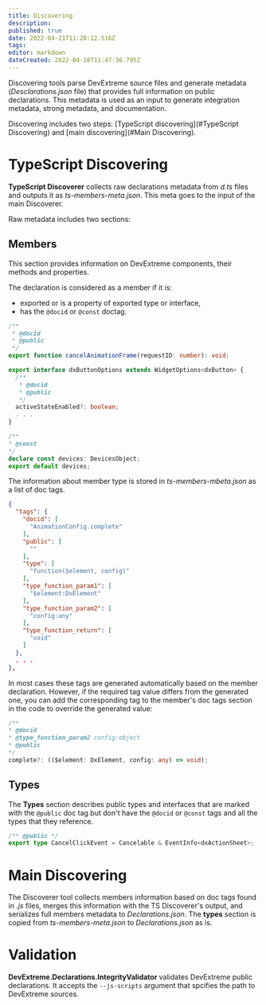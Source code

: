 ```yaml
---
title: Discovering
description: 
published: true
date: 2022-04-21T11:20:12.516Z
tags: 
editor: markdown
dateCreated: 2022-04-18T11:47:36.795Z
---
```


Discovering tools parse DevExtreme source files and generate metadata (*Desclarations.json* file) that provides full information on public declarations. This metadata is used as an input to generate integration metadata, strong metadata, and documentation.

Discovering includes two steps: [TypeScript discovering](#TypeScript Discovering) and [main discovering](#Main Discovering).

# TypeScript Discovering

**TypeScript Discoverer** collects raw declarations metadata from *d.ts* files and outputs it as *ts-members-meta.json*. This meta goes to the input of the main Discoverer.

Raw metadata includes two sections:

## Members

This section provides information on DevExtreme components, their methods and properties.

The declaration is considered as a member if it is:

* exported or is a property of exported type or interface,
* has the `@docid` or `@const` doctag.

```TypeScript
/**
 * @docid
 * @public
 */
export function cancelAnimationFrame(requestID: number): void;
```

```TypeScript
export interface dxButtonOptions extends WidgetOptions<dxButton> {
  /**
   * @docid
   * @public
   */
  activeStateEnabled?: boolean;
  . . .
}
```

```TypeScript
/**
* @const
*/
declare const devices: DevicesObject;
export default devices;
```

The information about member type is stored in *ts-members-mbeta.json* as a list of doc tags. 

```JSON
{
  "tags": {
    "docid": [
      "AnimationConfig.complete"
    ],
    "public": [
      ""
    ],
    "type": [
      "function($element, config)"
    ],
    "type_function_param1": [
      "$element:DxElement"
    ],
    "type_function_param2": [
      "config:any"
    ],
    "type_function_return": [
      "void"
    ]
  },
  . . .
},
```

In most cases these tags are generated automatically based on the member declaration. However, if the required tag value differs from the generated one, you can add the corresponding tag to the member's doc tags section in the code to override the generated value:

```TypeScript
/**
* @docid
* @type_function_param2 config:object
* @public
*/
complete?: (($element: DxElement, config: any) => void);
```

## Types

The **Types** section describes public types and interfaces that are marked with the `@public` doc tag but don't have the `@docid` or `@const` tags and all the types that they reference.

```TypeScript
/** @public */
export type CancelClickEvent = Cancelable & EventInfo<dxActionSheet>;
```

# Main Discovering

The Discoverer tool collects members information based on doc tags found in *.js* files, merges this information with the TS Discoverer's output, and serializes full members metadata to *Declarations.json*. The **types** section is copied from *ts-members-meta.json* to *Declarations.json* as is.

# Validation

**DevExtreme.Declarations.IntegrityValidator** validates DevExtreme public declarations. It accepts the `--js-scripts` argument that spcifies the path to DevExtreme sources.